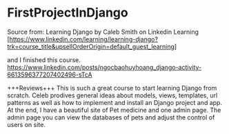# FirstProjectInDjango

Source from: Learning Django by Caleb Smith on Linkedin Learning
[https://www.linkedin.com/learning/learning-django?trk=course_title&upsellOrderOrigin=default_guest_learning]

and I finished this course.
https://www.linkedin.com/posts/ngocbaohuyhoang_django-activity-6613596377207402496-sTcA


+++Reviews+++
This is such a great course to start learning Django from scratch. Celeb prodives general ideas about models, views, templates, url patterns as well as how to implement and install an Django project and app. At the end, I have a beautiful site of Pet medicine and one admin page. The admin page you can view the databases of pets and adjust the control of users on site. 
